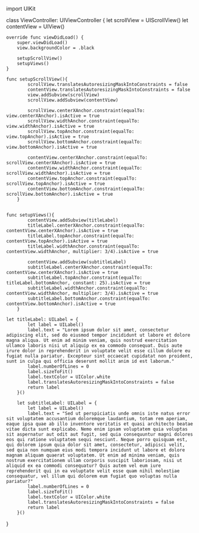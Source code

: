 import UIKit

class ViewController: UIViewController {
    let scrollView = UIScrollView()
    let contentView = UIView()
    
    override func viewDidLoad() {
        super.viewDidLoad()
        view.backgroundColor = .black
        
        setupScrollView()
        setupViews()
    }
    
    func setupScrollView(){
            scrollView.translatesAutoresizingMaskIntoConstraints = false
            contentView.translatesAutoresizingMaskIntoConstraints = false
            view.addSubview(scrollView)
            scrollView.addSubview(contentView)
            
            scrollView.centerXAnchor.constraint(equalTo: view.centerXAnchor).isActive = true
            scrollView.widthAnchor.constraint(equalTo: view.widthAnchor).isActive = true
            scrollView.topAnchor.constraint(equalTo: view.topAnchor).isActive = true
            scrollView.bottomAnchor.constraint(equalTo: view.bottomAnchor).isActive = true
            
            contentView.centerXAnchor.constraint(equalTo: scrollView.centerXAnchor).isActive = true
            contentView.widthAnchor.constraint(equalTo: scrollView.widthAnchor).isActive = true
            contentView.topAnchor.constraint(equalTo: scrollView.topAnchor).isActive = true
            contentView.bottomAnchor.constraint(equalTo: scrollView.bottomAnchor).isActive = true
        }

    
    func setupViews(){
            contentView.addSubview(titleLabel)
            titleLabel.centerXAnchor.constraint(equalTo: contentView.centerXAnchor).isActive = true
            titleLabel.topAnchor.constraint(equalTo: contentView.topAnchor).isActive = true
            titleLabel.widthAnchor.constraint(equalTo: contentView.widthAnchor, multiplier: 3/4).isActive = true
            
            contentView.addSubview(subtitleLabel)
            subtitleLabel.centerXAnchor.constraint(equalTo: contentView.centerXAnchor).isActive = true
            subtitleLabel.topAnchor.constraint(equalTo: titleLabel.bottomAnchor, constant: 25).isActive = true
            subtitleLabel.widthAnchor.constraint(equalTo: contentView.widthAnchor, multiplier: 3/4).isActive = true
            subtitleLabel.bottomAnchor.constraint(equalTo: contentView.bottomAnchor).isActive = true
        }
    
    let titleLabel: UILabel = {
            let label = UILabel()
            label.text = "Lorem ipsum dolor sit amet, consectetur adipiscing elit, sed do eiusmod tempor incididunt ut labore et dolore magna aliqua. Ut enim ad minim veniam, quis nostrud exercitation ullamco laboris nisi ut aliquip ex ea commodo consequat. Duis aute irure dolor in reprehenderit in voluptate velit esse cillum dolore eu fugiat nulla pariatur. Excepteur sint occaecat cupidatat non proident, sunt in culpa qui officia deserunt mollit anim id est laborum."
            label.numberOfLines = 0
            label.sizeToFit()
            label.textColor = UIColor.white
            label.translatesAutoresizingMaskIntoConstraints = false
            return label
        }()
        
        let subtitleLabel: UILabel = {
            let label = UILabel()
            label.text = "Sed ut perspiciatis unde omnis iste natus error sit voluptatem accusantium doloremque laudantium, totam rem aperiam, eaque ipsa quae ab illo inventore veritatis et quasi architecto beatae vitae dicta sunt explicabo. Nemo enim ipsam voluptatem quia voluptas sit aspernatur aut odit aut fugit, sed quia consequuntur magni dolores eos qui ratione voluptatem sequi nesciunt. Neque porro quisquam est, qui dolorem ipsum quia dolor sit amet, consectetur, adipisci velit, sed quia non numquam eius modi tempora incidunt ut labore et dolore magnam aliquam quaerat voluptatem. Ut enim ad minima veniam, quis nostrum exercitationem ullam corporis suscipit laboriosam, nisi ut aliquid ex ea commodi consequatur? Quis autem vel eum iure reprehenderit qui in ea voluptate velit esse quam nihil molestiae consequatur, vel illum qui dolorem eum fugiat quo voluptas nulla pariatur?"
            label.numberOfLines = 0
            label.sizeToFit()
            label.textColor = UIColor.white
            label.translatesAutoresizingMaskIntoConstraints = false
            return label
        }()
    
}
